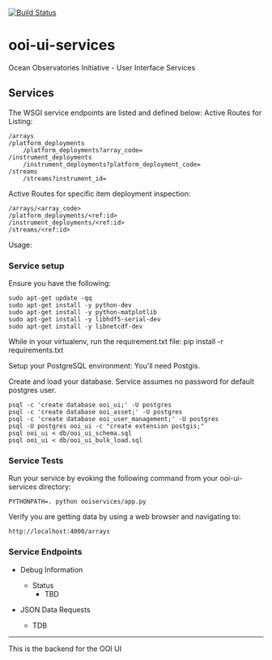 [![Build Status](https://travis-ci.org/asascience-open/ooi-ui-services.svg?branch=master)](https://travis-ci.org/asascience-open/ooi-ui-services)

ooi-ui-services
===============

Ocean Observatories Initiative - User Interface Services

## Services
The WSGI service endpoints are listed and defined below:
Active Routes for Listing:

    /arrays
    /platform_deployments
        /platform_deployments?array_code=
    /instrument_deployments
        /instrument_deployments?platform_deployment_code=
    /streams
        /streams?instrument_id=

Active Routes for specific item deployment inspection:

    /arrays/<array_code>
    /platform_deployments/<ref:id>
    /instrument_deployments/<ref:id>
    /streams/<ref:id>
    
Usage:
### Service setup
Ensure you have the following:

    sudo apt-get update -qq
    sudo apt-get install -y python-dev
    sudo apt-get install -y python-matplotlib
    sudo apt-get install -y libhdf5-serial-dev
    sudo apt-get install -y libnetcdf-dev
      
While in your virtualenv, run the requirement.txt file:
    pip install -r requirements.txt

Setup your PostgreSQL environment:
    You'll need Postgis.

Create and load your database.  Service assumes no password for default postgres user.

    psql -c 'create database ooi_ui;' -U postgres
    psql -c 'create database ooi_asset;' -U postgres
    psql -c 'create database ooi_user_management;' -U postgres
    psql -U postgres ooi_ui -c "create extension postgis;"
    psql ooi_ui < db/ooi_ui_schema.sql
    psql ooi_ui < db/ooi_ui_bulk_load.sql

### Service Tests
Run your service by evoking the following command from your ooi-ui-services directory:
  
    PYTHONPATH=. python ooiservices/app.py

Verify you are getting data by using a web browser and navigating to:

    http://localhost:4000/arrays

### Service Endpoints

* Debug Information
  * Status
    * TBD

* JSON Data Requests
  * TDB


----

This is the backend for the OOI UI

